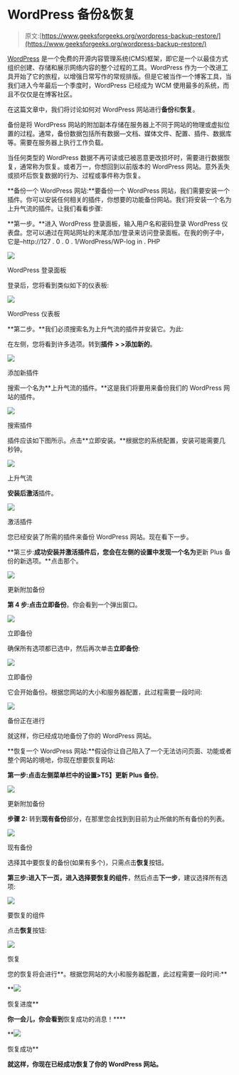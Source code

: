 # WordPress 备份&恢复

> 原文:[https://www.geeksforgeeks.org/wordpress-backup-restore/](https://www.geeksforgeeks.org/wordpress-backup-restore/)

[WordPress](https://www.geeksforgeeks.org/wordpress/) 是一个免费的开源内容管理系统(CMS)框架，即它是一个以最佳方式组织创建、存储和展示网络内容的整个过程的工具。WordPress 作为一个改进工具开始了它的旅程，以增强日常写作的常规排版。但是它被当作一个博客工具，当我们进入今年最后一个季度时，WordPress 已经成为 WCM 使用最多的系统，而且不仅仅是在博客社区。

在这篇文章中，我们将讨论如何对 WordPress 网站进行**备份**和**恢复**。

备份是将 WordPress 网站的附加副本存储在服务器上不同于网站的物理或虚拟位置的过程。通常，备份数据包括所有数据—文档、媒体文件、配置、插件、数据库等。需要在服务器上执行工作负载。

当任何类型的 WordPress 数据不再可读或已被恶意更改损坏时，需要进行数据恢复，通常称为恢复。或者万一，你想回到以前版本的 WordPress 网站。意外丢失或损坏后恢复数据的行为、过程或事件称为恢复。

**备份一个 WordPress 网站:**要备份一个 WordPress 网站，我们需要安装一个插件。你可以安装任何相关的插件，你想要的功能备份网站。我们将安装一个名为上升气流的插件。让我们看看步骤:

**第一步。**进入 WordPress 登录面板，输入用户名和密码登录 WordPress 仪表盘。您可以通过在网站网址的末尾添加/登录来访问登录面板。在我的例子中，它是–http://127 . 0 . 0 . 1/WordPress/WP-log in . PHP

![](img/be4ecc5a07cd683cc070aff872e55cc6.png)

WordPress 登录面板

登录后，您将看到类似如下的仪表板:

![](img/31d85db542e077c5ffaa0c25066ff378.png)

WordPress 仪表板

**第二步。**我们必须搜索名为上升气流的插件并安装它。为此:

在左侧，您将看到许多选项。转到**插件** **> >添加新的**。

![](img/55b0e6309117033048cc50afadebb28e.png)

添加新插件

搜索一个名为**上升气流的插件。**这是我们将要用来备份我们的 WordPress 网站的插件。

![](img/a99e9b41173f62c89843ff90b370c6c4.png)

搜索插件

插件应该如下图所示。点击**立即安装。**根据您的系统配置，安装可能需要几秒钟。

![](img/e8bc25473fc3b67c5cc4dec9a5e8c300.png)

上升气流

**安装后激活**插件。

![](img/8d61ff127909f6372ba0eb1693339e5d.png)

激活插件

您已经安装了所需的插件来备份 WordPress 网站。现在看下一步。

**第三步:**成功安装并激活插件后，您会在左侧的设置中发现一个名为**更新 Plus 备份的新选项。**点击那个。

![](img/3f048ee95fc8879303f2f0d5b063099e.png)

更新附加备份

**第 4 步:**点击**立即备份**。你会看到一个弹出窗口。

![](img/ca5f4802f4467dbe548fe9a7a1230863.png)

立即备份

确保所有选项都已选中，然后再次单击**立即备份**:

![](img/e5cc63cb4ca788d0a27dba7d2cdf1632.png)

立即备份

它会开始备份。根据您网站的大小和服务器配置，此过程需要一段时间:

![](img/affa5f088e2cc65ccf59374edc5b3ad8.png)

备份正在进行

就这样，你已经成功地备份了你的 WordPress 网站。

**恢复一个 WordPress 网站:**假设你让自己陷入了一个无法访问页面、功能或者整个网站的境地，你现在想要恢复网站:

**第一步:**点击左侧菜单栏中的**设置>T5】更新 Plus 备份**。

![](img/3f048ee95fc8879303f2f0d5b063099e.png)

更新附加备份

**步骤 2:** 转到**现有备份**部分，在那里您会找到到目前为止所做的所有备份的列表。

![](img/90121b1ecf770d1eab65be490e5d6704.png)

现有备份

选择其中要恢复的备份(如果有多个)，只需点击**恢复**按钮。

**第三步:**进入下一页，进入**选择要恢复的组件**，然后点击**下一步**，建议选择所有选项:

![](img/307d3d431060dadfbe8c35ab8e72111d.png)

要恢复的组件

点击**恢复**按钮:

![](img/3499e3f60b2a79e7b09c378c270b8840.png)

恢复

您的恢复将会进行**。根据您网站的大小和服务器配置，此过程需要一段时间:**

**![](img/c1d9d47380ef1167139df4c1d339a350.png)

恢复进度** 

**你一会儿，你会看到**恢复成功的消息！****

**![](img/17402bbe4e9246056e2b8f005853bc58.png)

恢复成功** 

**就这样，你现在已经成功恢复了你的 WordPress 网站。**